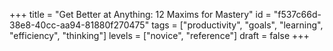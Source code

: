 +++
title = "Get Better at Anything: 12 Maxims for Mastery"
id = "f537c66d-38e8-40cc-aa94-81880f270475"
tags = ["productivity", "goals", "learning", "efficiency", "thinking"]
levels = ["novice", "reference"]
draft = false
+++
